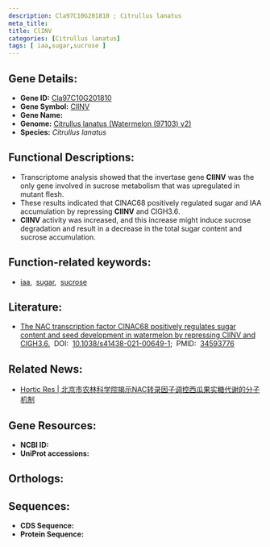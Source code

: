 ```yaml
---
description: Cla97C10G201810 ; Citrullus lanatus
meta_title:
title: ClINV
categories: [Citrullus lanatus]
tags: [ iaa,sugar,sucrose ]
---
```


## Gene Details:
- **Gene ID:**	[Cla97C10G201810]()
- **Gene Symbol:** <u> ClINV </u>
- **Gene Name:** 
- **Genome:** [Citrullus lanatus (Watermelon (97103) v2)]()
- **Species:** *Citrullus lanatus*

## Functional Descriptions:
   - Transcriptome analysis showed that the invertase gene **ClINV** was the only gene involved in sucrose metabolism that was upregulated in mutant flesh.
   - These results indicated that ClNAC68 positively regulated sugar and IAA accumulation by repressing **ClINV** and ClGH3.6.
   - **ClINV** activity was increased, and this increase might induce sucrose degradation and result in a decrease in the total sugar content and sucrose accumulation.

## Function-related keywords:
   - [iaa](/tags/iaa/),&nbsp;&nbsp;[sugar](/tags/sugar/),&nbsp;&nbsp;[sucrose](/tags/sucrose/)

## Literature:
   - [The NAC transcription factor ClNAC68 positively regulates sugar content and seed development in watermelon by repressing ClINV and ClGH3.6.]( https://academic.oup.com/hr/article/doi/10.1038/s41438-021-00649-1/6491153?login=true)&nbsp;&nbsp;DOI:&nbsp;&nbsp;[10.1038/s41438-021-00649-1](https://academic.oup.com/hr/article/doi/10.1038/s41438-021-00649-1/6491153?login=true);&nbsp;&nbsp;PMID:&nbsp;&nbsp;[34593776](https://pubmed.ncbi.nlm.nih.gov/34593776/)

## Related News:
   - [Hortic Res | 北京市农林科学院揭示NAC转录因子调控西瓜果实糖代谢的分子机制](https://mp.weixin.qq.com/s?__biz=MzIyOTY2NDYyNQ==&mid=2247524843&idx=7&sn=99fbc458531a6030752f8a98c6e02442&chksm=e8bd13f5dfca9ae347bcbe3285297f34b8e09c3a7531ebdb85c4df78ef268439372686e677ae&scene=27#wechat_redirect)

## Gene Resources:
- **NCBI ID:**  [](https://www.ncbi.nlm.nih.gov/gene/?term=)
- **UniProt accessions:** [](https://www.uniprot.org/uniprotkb//entry)

## Orthologs:

## Sequences:
- **CDS Sequence:**
- **Protein Sequence:**
